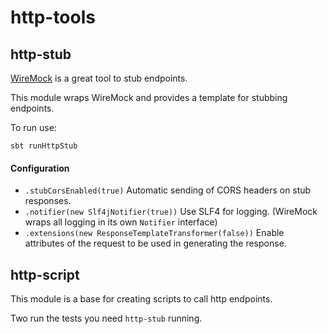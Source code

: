 # http-tools

## http-stub

[WireMock](https://wiremock.org/) is a great tool to stub endpoints.

This module wraps WireMock and provides a template for stubbing endpoints.

To run use:

```sbt runHttpStub```

#### Configuration

  - `.stubCorsEnabled(true)` Automatic sending of CORS headers on stub responses.
  - `.notifier(new Slf4jNotifier(true))` Use SLF4 for logging. (WireMock wraps all logging in its own `Notifier` interface)
  - `.extensions(new ResponseTemplateTransformer(false))` Enable attributes of the request to be used in generating the response. 

## http-script

This module is a base for creating scripts to call http endpoints.

Two run the tests you need `http-stub` running. 